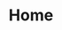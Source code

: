 ---
title: "Home"
content_blocks:
  - _bookshop_name: "big-hero"
    preheading: "Prepare for new future"
    heading: "We are an investment Company based in Africa"
    background_image: "/images/bg/home.jpg"
    link:
      text: "Get started"
      url: "#"
  # - _bookshop_name: "intro"
  #   preheading: "We are creative & expert people"
  #   heading: "We work with business & provide solution to client with their business problem"
  #   sections:
  #     - title: "Modern & Responsive design"
  #       icon: "ti-desktop"
  #       content: "Lorem ipsum dolor sit amet, consectetur adipisicing elit. Odit, ducimus."
  #     - title: "Awarded licensed company"
  #       icon: "ti-medall"
  #       content: "Lorem ipsum dolor sit amet, consectetur adipisicing elit. Odit, ducimus."
  #     - title: "Build your website Professionally"
  #       icon: "ti-layers"
  #       content: "Lorem ipsum dolor sit amet, consectetur adipisicing elit. Odit, ducimus."
  - _bookshop_name: "about"
    preheading: "What we are"
    heading: "We are dynamic team of creative people"
    subheading: "We provide consulting service in the following areas"
    content: "We provide consulting services in the area of IFRS and management reporting, helping companies to reach their highest level. We optimize business processes, making them easier."
    background_image: "/images/about/home-8.jpg"
    link:
      text: "Get started"
      url: "/home"
  # - _bookshop_name: "counter"
  #   numbers:
  #     - number: 1730
  #       suffix: "+"
  #       text: "Projects Done"
  #     - number: 125
  #       suffix: "M"
  #       text: "Users Worldwide"
  #     - number: 39
  #       suffix: ""
  #       text: "Available Countries"
  #     - number: 14
  #       suffix: ""
  #       text: "Awards Won"
  - _bookshop_name: "services"
    preheading: "Our Solutions"
    heading: "We provide a wide range of solutions"
    sections:
      - title: "Balance Score Core"
        icon: "ti-desktop"
        content: "A digital agency isn't here to replace your internal team, we're here to partner."
      - title: "Financial Modelling"
        icon: "ti-layers"
        content: "A digital agency isn't here to replace your internal team, we're here to partner."
      - title: "Risk Management/Monte Carlo Simulation"
        icon: "ti-bar-chart"
        content: "A digital agency isn't here to replace your internal team, we're here to partner."
      - title: "Decision Analytics"
        icon: "ti-vector"
        content: "A digital agency isn't here to replace your internal team, we're here to partner."
      - title: "Statistic And Forecasting"
        icon: "ti-android"
        content: "A digital agency isn't here to replace your internal team, we're here to partner."
      - title: "Business Analytics"
        icon: "ti-pencil-alt"
        content: "A digital agency isn't here to replace your internal team, we're here to partner."
  - _bookshop_name: "cta_mini"
    background_image: "/images/bg/home-3.jpg"
    preheading: "We provide a wide range of services"
    heading: "Have any project in mind? <br /> Contact us for immidiate support"
    button:
      text: Contact
      url: /contact/
---